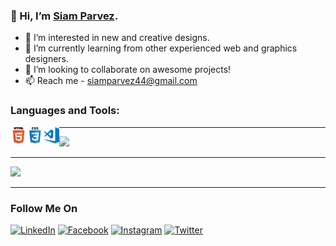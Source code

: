 ### 👋 Hi, I’m [Siam Parvez].

- 👀 I’m interested in new and creative designs.
- 🌱 I’m currently learning from other experienced web and graphics designers.
- 💞️ I’m looking to collaborate on awesome projects!
- 📫 Reach me - siamparvez44@gmail.com

<!---
siamparvez44/siamparvez44 is a ✨ special ✨ repository because its `README.md` (this file) appears on your GitHub profile.
You can click the Preview link to take a look at your changes.
--->
### Languages and Tools:
[<img align="left" alt="HTML5" width="26px" src="https://raw.githubusercontent.com/github/explore/80688e429a7d4ef2fca1e82350fe8e3517d3494d/topics/html/html.png" />][github]
[<img align="left" alt="CSS3" width="26px" src="https://raw.githubusercontent.com/github/explore/80688e429a7d4ef2fca1e82350fe8e3517d3494d/topics/css/css.png" />][github]
[<img align="left" alt="Visual Studio Code" width="26px" src="https://raw.githubusercontent.com/github/explore/80688e429a7d4ef2fca1e82350fe8e3517d3494d/topics/visual-studio-code/visual-studio-code.png" />][github]


---
[<img src="https://github-readme-stats.vercel.app/api?username=siamparvez44&&show_icons=true&title_color=ffffff&icon_color=bb2acf&text_color=daf7dc&bg_color=151515"/>][github]

---
[<img src="https://github-readme-stats.vercel.app/api/top-langs/?username=siamparvez44"/>][github]

---
### Follow Me On
[![LinkedIn](https://img.shields.io/badge/%20-Follow-black?color=0072b1&labelColor=0072b1&logo=linkedin&logoColor=ffffff)][linkedin]
[![Facebook](https://img.shields.io/badge/%20-Follow-black?color=1778F2&labelColor=1778F2&logo=facebook&logoColor=ffffff)][facebook] 
[![Instagram](https://img.shields.io/badge/%20-Follow-black?color=C32AA3&labelColor=C32AA3&logo=instagram&logoColor=ffffff)][instagram]
[![Twitter](https://img.shields.io/badge/%20-Follow-black?color=1BA2EF&labelColor=1BA2EF&logo=twitter&logoColor=ffffff)][twitter]



[Siam Parvez]: https://www.facebook.com/siamparvez44
[twitter]: https://twitter.com/siamparvez44
[instagram]: https://www.instagram.com/siamparvez44
[linkedin]: https://www.linkedin.com/in/siamparvez44
[facebook]: https://www.facebook.com/siamparvez44
[github]: https://github.com/siamparvez44
